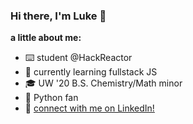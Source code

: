 ### Hi there, I'm Luke 👋
**a little about me:**
- ⌨️ student @HackReactor
- 🌱 currently learning fullstack JS
- 🎓 UW '20 B.S. Chemistry/Math minor
- 🐍 Python fan
- 🔗 [connect with me on LinkedIn!](https://www.linkedin.com/in/luke-hatcher-414173152/)

